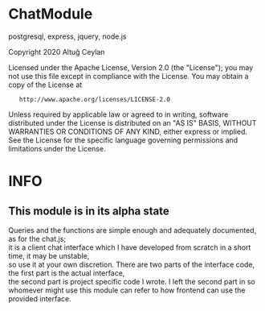 # ChatModule
postgresql, express, jquery, node.js

   Copyright 2020 Altuğ Ceylan

   Licensed under the Apache License, Version 2.0 (the "License");
   you may not use this file except in compliance with the License.
   You may obtain a copy of the License at

       http://www.apache.org/licenses/LICENSE-2.0

   Unless required by applicable law or agreed to in writing, software
   distributed under the License is distributed on an "AS IS" BASIS,
   WITHOUT WARRANTIES OR CONDITIONS OF ANY KIND, either express or implied.
   See the License for the specific language governing permissions and
   limitations under the License.

<h1>INFO</h1>
<h2>This module is in its alpha state</h2>
<p>Queries and the functions are simple enough and adequately documented, as for the chat.js;<br>
it is a client chat interface which I have developed from scratch in a short time, it may be unstable,<br>
so use it at your own discretion. There are two parts of the interface code, the first part is the actual interface,<br>
the second part is project specific code I wrote. I left the second part in so whomever might use this module can refer to
how frontend can use the provided interface.
</p>
